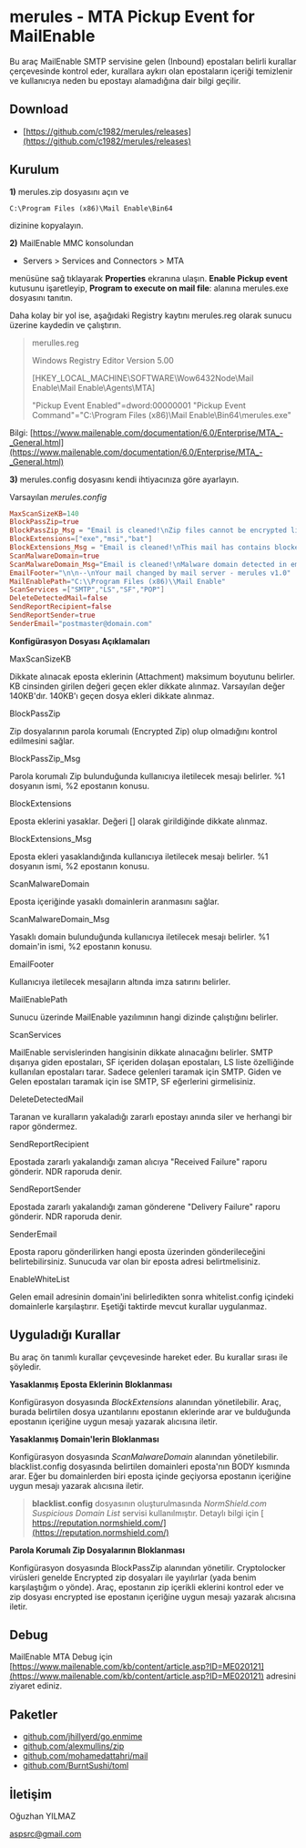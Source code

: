 # merules - MTA Pickup Event for MailEnable

Bu araç MailEnable SMTP servisine gelen (Inbound) epostaları belirli kurallar çerçevesinde kontrol eder, kurallara aykırı olan epostaların içeriği temizlenir ve kullanıcıya neden bu epostayı alamadığına dair bilgi geçilir.

## Download

* [https://github.com/c1982/merules/releases](https://github.com/c1982/merules/releases)

## Kurulum

**1)** merules.zip dosyasını açın ve

`C:\Program Files (x86)\Mail Enable\Bin64`

dizinine kopyalayın.

**2)** MailEnable MMC konsolundan 

- Servers > Services and Connectors > MTA 


menüsüne sağ tıklayarak **Properties** ekranına ulaşın.  **Enable Pickup event** kutusunu işaretleyip, **Program to execute on mail file**: alanına merules.exe dosyasını tanıtın.

Daha kolay bir yol ise, aşağıdaki Registry kaytını merules.reg olarak
sunucu üzerine kaydedin ve çalıştırın.

> 
> merulles.reg
> 
> Windows Registry Editor Version 5.00
> 
> [HKEY_LOCAL_MACHINE\SOFTWARE\Wow6432Node\Mail Enable\Mail
> Enable\Agents\MTA]
> 
> "Pickup Event Enabled"=dword:00000001 "Pickup Event
> Command"="C:\\Program Files (x86)\\Mail Enable\\Bin64\\merules.exe"

Bilgi: [https://www.mailenable.com/documentation/6.0/Enterprise/MTA_-_General.html](https://www.mailenable.com/documentation/6.0/Enterprise/MTA_-_General.html)

**3)** merules.config dosyasını kendi ihtiyacınıza göre ayarlayın.

Varsayılan _merules.config_

```toml
MaxScanSizeKB=140
BlockPassZip=true
BlockPassZip_Msg = "Email is cleaned!\nZip files cannot be encrypted like ramsonware: %1\n\nSubject: %2"
BlockExtensions=["exe","msi","bat"]
BlockExtensions_Msg = "Email is cleaned!\nThis mail has contains blocked attachment. Detected file is: %1\n\nSubject: %2"
ScanMalwareDomain=true
ScanMalwareDomain_Msg="Email is cleaned!\nMalware domain detected in email body: %1\n\nSubject: %2"
EmailFooter="\n\n--\nYour mail changed by mail server - merules v1.0"
MailEnablePath="C:\\Program Files (x86)\\Mail Enable"
ScanServices =["SMTP","LS","SF","POP"]
DeleteDetectedMail=false
SendReportRecipient=false
SendReportSender=true
SenderEmail="postmaster@domain.com"
```

**Konfigürasyon Dosyası Açıklamaları**

MaxScanSizeKB

Dikkate alınacak eposta eklerinin (Attachment) maksimum boyutunu belirler. KB cinsinden girilen değeri geçen ekler dikkate alınmaz. Varsayılan değer 140KB'dır. 140KB'ı geçen dosya ekleri dikkate alınmaz.

BlockPassZip

Zip dosyalarının parola korumalı (Encrypted Zip) olup olmadığını kontrol edilmesini sağlar.

BlockPassZip_Msg 

Parola korumalı Zip bulunduğunda kullanıcıya iletilecek mesajı belirler. %1 dosyanın ismi, %2 epostanın konusu.

BlockExtensions

Eposta eklerini yasaklar. Değeri [] olarak girildiğinde dikkate alınmaz.

BlockExtensions_Msg 

Eposta ekleri yasaklandığında kullanıcıya iletilecek mesajı belirler. %1 dosyanın ismi, %2 epostanın konusu.

ScanMalwareDomain

Eposta içeriğinde yasaklı domainlerin aranmasını sağlar.

ScanMalwareDomain_Msg

Yasaklı domain bulunduğunda kullanıcıya iletilecek mesajı belirler. %1 domain'in ismi, %2 epostanın konusu.

EmailFooter

Kullanıcıya iletilecek mesajların altında imza satırını belirler.

MailEnablePath

Sunucu üzerinde MailEnable yazılımının hangi dizinde çalıştığını belirler.

ScanServices

MailEnable servislerinden hangisinin dikkate alınacağını belirler. SMTP dışarıya giden epostaları, SF içeriden dolaşan epostaları, LS liste özelliğinde kullanılan epostaları tarar. Sadece gelenleri taramak için SMTP. Giden ve Gelen epostaları taramak için ise SMTP, SF eğerlerini girmelisiniz.

DeleteDetectedMail

Taranan ve kuralların yakaladığı zararlı epostayı anında siler ve herhangi bir rapor göndermez.

SendReportRecipient

Epostada zararlı yakalandığı zaman alıcıya "Received Failure" raporu gönderir. NDR raporuda denir.

SendReportSender

Epostada zararlı yakalandığı zaman gönderene "Delivery Failure" raporu gönderir. NDR raporuda denir.

SenderEmail

Eposta raporu gönderilirken hangi eposta üzerinden gönderileceğini belirtebilirsiniz. Sunucuda var olan bir eposta adresi belirtmelisiniz.

EnableWhiteList

Gelen email adresinin domain'ini belirledikten sonra whitelist.config içindeki domainlerle karşılaştırır. Eşetiği taktirde mevcut kurallar uygulanmaz.

## Uyguladığı Kurallar

Bu araç ön tanımlı kurallar çevçevesinde hareket eder. Bu kurallar sırası ile şöyledir.

**Yasaklanmış Eposta Eklerinin Bloklanması**

Konfigürasyon dosyasında *BlockExtensions* alanından yönetilebilir. Araç, burada belirtilen dosya uzantılarını epostanın eklerinde arar ve bulduğunda epostanın içeriğine uygun mesajı yazarak alıcısına iletir.

**Yasaklanmış Domain'lerin Bloklanması**

Konfigürasyon dosyasında *ScanMalwareDomain* alanından yönetilebilir. blacklist.config dosyasında belirtilen domainleri eposta'nın BODY kısmında arar. Eğer bu domainlerden biri eposta içinde geçiyorsa epostanın içeriğine uygun mesajı yazarak alıcısına iletir.

> **blacklist.config** dosyasının oluşturulmasında *NormShield.com Suspicious Domain List* servisi kullanılmıştır. 
> Detaylı bilgi için [ https://reputation.normshield.com/](https://reputation.normshield.com/)

**Parola Korumalı Zip Dosyalarının Bloklanması**

Konfigürasyon dosyasında BlockPassZip alanından yönetilir.  Cryptolocker virüsleri genelde Encrypted zip dosyaları ile yayılırlar (yada benim karşılaştığım o yönde). Araç, epostanın zip içerikli eklerini kontrol eder ve zip dosyası encrypted ise epostanın içeriğine uygun mesajı yazarak alıcısına iletir.

## Debug

MailEnable MTA Debug için [https://www.mailenable.com/kb/content/article.asp?ID=ME020121](https://www.mailenable.com/kb/content/article.asp?ID=ME020121) adresini ziyaret ediniz.

## Paketler

* [github.com/jhillyerd/go.enmime](https://github.com/jhillyerd/go.enmime)
* [github.com/alexmullins/zip](https://github.com/alexmullins/zip)
* [github.com/mohamedattahri/mail](https://github.com/mohamedattahri/mail)
* [github.com/BurntSushi/toml](https://github.com/BurntSushi/toml)

## İletişim

Oğuzhan YILMAZ

aspsrc@gmail.com 